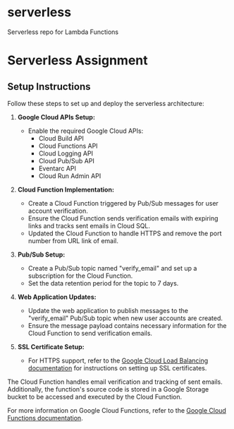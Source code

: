 # serverless
Serverless repo for Lambda Functions


# Serverless Assignment

## Setup Instructions

Follow these steps to set up and deploy the serverless architecture:

1. **Google Cloud APIs Setup:**
   - Enable the required Google Cloud APIs:
     - Cloud Build API
     - Cloud Functions API
     - Cloud Logging API
     - Cloud Pub/Sub API
     - Eventarc API
     - Cloud Run Admin API

2. **Cloud Function Implementation:**
   - Create a Cloud Function triggered by Pub/Sub messages for user account verification.
   - Ensure the Cloud Function sends verification emails with expiring links and tracks sent emails in Cloud SQL.
   - Updated the Cloud Function to handle HTTPS and remove the port number from URL link of email.

3. **Pub/Sub Setup:**
   - Create a Pub/Sub topic named "verify_email" and set up a subscription for the Cloud Function.
   - Set the data retention period for the topic to 7 days.

4. **Web Application Updates:**
   - Update the web application to publish messages to the "verify_email" Pub/Sub topic when new user accounts are created.
   - Ensure the message payload contains necessary information for the Cloud Function to send verification emails.

5. **SSL Certificate Setup:**
   - For HTTPS support, refer to the [Google Cloud Load Balancing documentation](https://cloud.google.com/load-balancing/docs/ssl-certificates) for instructions on setting up SSL certificates.

The Cloud Function handles email verification and tracking of sent emails. Additionally, the function's source code is stored in a Google Storage bucket to be accessed and executed by the Cloud Function.

For more information on Google Cloud Functions, refer to the [Google Cloud Functions documentation](https://cloud.google.com/functions/docs/concepts/overview#:~:text=Google%20Cloud%20Functions%20is%20a,event%20being%20watched%20is%20fired).

